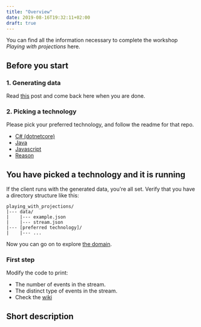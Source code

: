 ```yaml
---
title: "Overview"
date: 2019-08-16T19:32:11+02:00
draft: true
---
```


You can find all the information necessary to complete the workshop *Playing with projections* here.

## Before you start

### 1. Generating data

Read [this](/doc/generating_data) post and come back here when you are done.

### 2. Picking a technology

Please pick your preferred technology, and follow the readme for that repo.

- [C# (dotnetcore)](/csharp)
- [Java](/java)
- [Javascript](/js)
- [Reason](https://github.com/PlayingWithProjections/reason)

## You have picked a technology and it is running

If the client runs with the generated data, you're all set. 
Verify that you have a directory structure like this:

```
playing_with_projections/
|--- data/
|    |--- example.json
|    |--- stream.json
|--- [preferred technology]/
|    |--- ...
```

Now you can go on to explore [the domain](/doc/domain).

### First step

Modify the code to print:

- The number of events in the stream.
- The distinct type of events in the stream.
- Check the [wiki](https://github.com/michelgrootjans/playing_with_projections/wiki)

## Short description

